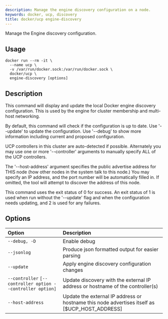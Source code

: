 ```yaml
---
description: Manage the engine discovery configuration on a node.
keywords: docker, ucp, discovery
title: docker/ucp engine-discovery
---
```


Manage the Engine discovery configuration.

## Usage

```
docker run --rm -it \
  --name ucp \
  -v /var/run/docker.sock:/var/run/docker.sock \
  docker/ucp \
  engine-discovery [options]
```

## Description

This command will display and update the local Docker engine discovery
configuration. This is used by the engine for cluster membership and multi-host
networking.

By default, this command will check if the configuration is up to date. Use
'--update' to update the configuration. Use '--debug' to show more information
including current and proposed configuration.

UCP controllers in this cluster are auto-detected if possible. Alternately you
may use one or more '--controller' arguments to manually specify ALL of the UCP
controllers.

The '--host-address' argument specifies the public advertise address for THIS
node (how other nodes in the system talk to this node.)  You may specify an IP
address, and the port number will be automatically filled in. If omitted, the
tool will attempt to discover the address of this node.

This command uses the exit status of 0 for success. An exit status of 1 is used
when run without the '--update' flag and when the configuration needs updating,
and 2 is used for any failures.

## Options

| Option                                                     | Description                                                                                   |
|:-----------------------------------------------------------|:----------------------------------------------------------------------------------------------|
| `--debug, -D`                                              | Enable debug                                                                                  |
| `--jsonlog`                                                | Produce json formatted output for easier parsing                                              |
| `--update`                                                 | Apply engine discovery configuration changes                                                  |
| `--controller` `[--controller option --controller option]` | Update discovery with the external IP address or hostname of the controller(s)                |
| `--host-address`                                           | Update the external IP address or hostname this node advertises itself as [$UCP_HOST_ADDRESS] |